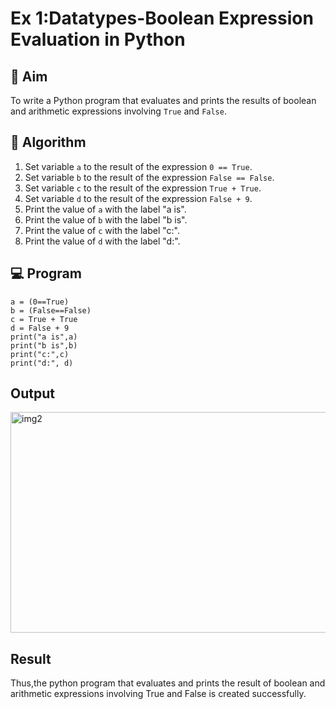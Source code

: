
# Ex 1:Datatypes-Boolean Expression Evaluation in Python

## 🎯 Aim
To write a Python program that evaluates and prints the results of boolean and arithmetic expressions involving `True` and `False`.

## 🧠 Algorithm
1. Set variable `a` to the result of the expression `0 == True`.
2. Set variable `b` to the result of the expression `False == False`.
3. Set variable `c` to the result of the expression `True + True`.
4. Set variable `d` to the result of the expression `False + 9`.
5. Print the value of `a` with the label "a is".
6. Print the value of `b` with the label "b is".
7. Print the value of `c` with the label "c:".
8. Print the value of `d` with the label "d:".

## 💻 Program
```
a = (0==True)
b = (False==False)
c = True + True
d = False + 9
print("a is",a)
print("b is",b)
print("c:",c)
print("d:", d)
```
## Output

<img width="552" height="353" alt="img2" src="https://github.com/user-attachments/assets/05031e1e-f105-4d9e-9ed1-5af8ecae76af" />

## Result
Thus,the python program that evaluates and prints the result of boolean and arithmetic expressions involving True and False is created successfully.
